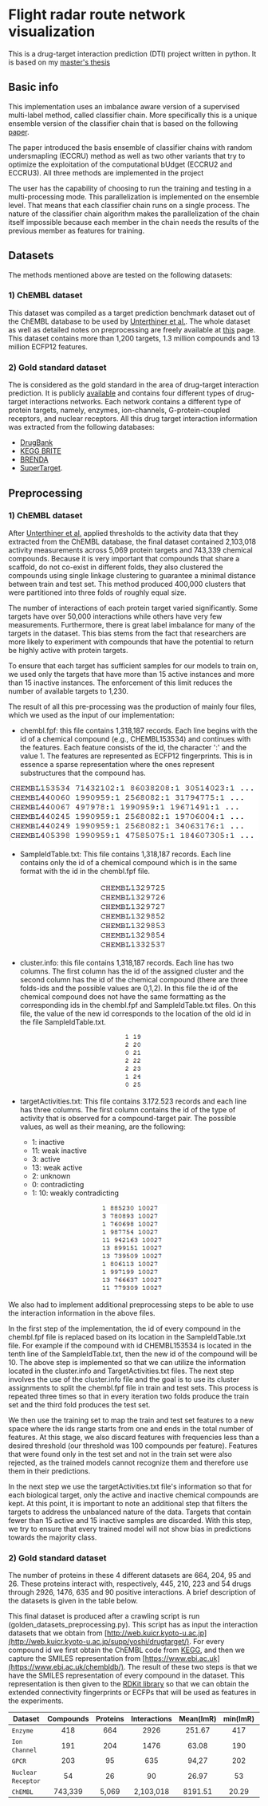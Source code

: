 # Flight radar route network visualization

This is a drug-target interaction prediction (DTI) project written in python. It is based on my [master's thesis](https://drive.google.com/file/d/1ADn2lGBbg35vnDhezeKz62QZV67FF5JP/view?usp=sharing)   


## Basic info

This implementation uses an imbalance aware version of a supervised multi-label method, called classifier chain. More specifically this is a unique ensemble version of the classifier chain that is based on the following [paper](https://arxiv.org/abs/1807.11393).

The paper introduced the basis ensemble of classifier chains with random undersmapling (ECCRU) method as well as two other variants that try to optimize the exploitation of the computational bUdget (ECCRU2 and ECCRU3). All three methods are implemented in the project


The user has the capability of choosing to run the training and testing in a multi-processing mode. This parallelization is implemented on the ensemble level. That means that each classifier chain runs on a single process. 
The nature of the classifier chain algorithm makes the parallelization of the chain itself impossible because each member in the chain needs the results of the previous member as features for training.


## Datasets

The methods mentioned above are tested on the following datasets:

### 1) ChEMBL dataset

This dataset was compiled as a target prediction benchmark dataset out of the ChEMBL database to be used by [Unterthiner et al.](http://www.bioinf.jku.at/publications/2014/NIPS2014a.pdf).
The whole dataset as well as detailed notes on preprocessing are freely available at [this](http://www.bioinf.jku.at/research/VirtScreen/) page.
This dataset contains more than 1,200 targets, 1.3 million compounds and 13 million ECFP12 features.

### 2) Gold standard dataset

The is considered as the gold standard in the area of drug-target interaction prediction. 
It is publicly [available](http://web.kuicr.kyoto-u.ac.jp/supp/yoshi/drugtarget/) and contains four different types of drug-target interactions networks. 
Each network contains a different type of protein targets, namely, enzymes, ion-channels, G-protein-coupled receptors, and nuclear receptors.
All this drug target interaction information was extracted from the following databases: 

* [DrugBank](https://www.drugbank.ca/)
* [KEGG BRITE](https://www.genome.jp/kegg/brite.html)
* [BRENDA](https://www.brenda-enzymes.org/) 
* [SuperTarget](http://insilico.charite.de/supertarget/index.php). 


## Preprocessing

### 1) ChEMBL dataset
After [Unterthiner et al.](http://www.bioinf.jku.at/publications/2014/NIPS2014a.pdf) applied thresholds to the activity data that they extracted from the ChEMBL database, the final dataset contained 2,103,018 activity measurements across 5,069 protein targets and 743,339 chemical compounds. 
Because it is very important that compounds that share a scaffold, do not co-exist in different folds, they also clustered the compounds using single linkage clustering to guarantee a minimal distance between train and test set. 
This method produced 400,000 clusters that were partitioned into three folds of roughly equal size.

The number of interactions of each protein target varied significantly. Some targets have over 50,000 interactions while others have very few measurements.
Furthermore, there is great label imbalance for many of the targets in the dataset. 
This bias stems from the fact that researchers are more likely to experiment with compounds that have the potential to return be highly active with protein targets.

To ensure that each target has sufficient samples for our models to train on, we used only the targets that have more than 15 active instances and more than 15 inactive instances. 
The enforcement of this limit reduces the number of available targets to 1,230.

The result of all this pre-processing was the production of mainly four files, which we used as the input of our implementation:

* chembl.fpf: this file contains 1,318,187 records. Each line begins with the id of a chemical compound (e.g., CHEMBL153534) and continues with the features. Each feature consists of the
   id, the character ':' and the value 1. The features are represented as ECFP12 fingerprints. This is in essence a sparse representation where the ones represent substructures that the compound has.

<p align="center">
  <img src="https://github.com/diliadis/DTI_prediction/blob/master/images/chemblScreenshot2.png">
</p>

* SampleIdTable.txt: This file contains 1,318,187 records. 
Each line contains only the id of a chemical compound which is in the same format with the id in the chembl.fpf file.

<p align="center">
  <img src="https://github.com/diliadis/DTI_prediction/blob/master/images/SampeldTableScreenshot2.png">
</p>

* cluster.info: this file contains 1,318,187 records. Each line has two columns. 
The first column has the id of the assigned cluster and the second column has the id of the chemical compound (there are three folds-ids and the possible values are 0,1,2). 
In this file the id of the chemical compound does not have the same formatting as the corresponding ids in the chembl.fpf and SampleIdTable.txt files. 
On this file, the value of the new id corresponds to the location of the old id in the file SampleIdTable.txt.

<p align="center">
  <img src="https://github.com/diliadis/DTI_prediction/blob/master/images/cluster1Screenshot2.png">
</p>


* targetActivities.txt: This file contains 3.172.523 records and each line has three columns. 
The first column contains the id of the type of activity that is observed for a compound-target pair. 
The possible values, as well as their meaning, are the following:

    * 1: inactive
    * 11: weak inactive
    * 3: active
    * 13: weak active
    * 2: unknown
    * 0: contradicting
    * 1: 10: weakly contradicting


<p align="center">
  <img src="https://github.com/diliadis/DTI_prediction/blob/master/images/targetActivitiesScreenshot2.png">
</p>



We also had to implement additional preprocessing steps to be able to use the interaction information in the above files.

In the first step of the implementation, the id of every compound in the chembl.fpf file is replaced based on its location in the SampleIdTable.txt file. 
For example if the compound with id  CHEMBL153534 is located in the tenth line of the SampleIdTable.txt, then the new id of the compound will be 10. 
The above step is implemented so that we can utilize the information located in the cluster.info and TargetActivities.txt files. 
The next step involves the use of the cluster.info file and the goal is to use its cluster assignments to split the chembl.fpf file in train and test sets. 
This process is repeated three times so that in every iteration two folds produce the train set and the third fold produces the test set.

We then use the training set to map the train and test set features to a new space where the ids range starts from one and ends in the total number of features. 
At this stage, we also discard features with frequencies less than a desired threshold (our threshold was 100 compounds per feature).
Features that were found only in the test set and not in the train set were also rejected, as the trained models cannot recognize them and therefore use them in their predictions.

In the next step we use the targetActivities.txt file's information so that for each biological target, only the active and inactive chemical compounds are kept. 
At this point, it is important to note an additional step that filters the targets to address the unbalanced nature of the data. 
Targets that contain fewer than 15 active and 15 inactive samples are discarded. 
With this step, we try to ensure that every trained model will not show bias in predictions towards the majority class.




### 2) Gold standard dataset
The number of proteins in these 4 different datasets are 664, 204, 95 and 26. 
These proteins interact with, respectively, 445, 210, 223 and 54 drugs through 2926, 1476, 635 and 90 positive interactions.
A brief description of the datasets is given in the table below.

This final dataset is produced after a crawling script is run (golden_datasets_preprocessing.py). 
This script has as input the interaction datasets that we obtain from [http://web.kuicr.kyoto-u.ac.jp](http://web.kuicr.kyoto-u.ac.jp/supp/yoshi/drugtarget/).
For every compound id we first obtain the ChEMBL code from [KEGG](https://www.kegg.jp/), and then we capture the SMILES representation from [https://www.ebi.ac.uk](https://www.ebi.ac.uk/chembldb/). 
The result of these two steps is that we have the SMILES representation of every compound in the dataset. 
This representation is then given to the [RDKit library](https://www.rdkit.org/) so that we can obtain the extended connectivity fingerprints or ECFPs that will be used as features in the experiments. 


| Dataset | Compounds | Proteins | Interactions | Mean(ImR) | min(ImR) | max(ImR) |
| --- | :---: | :---: | :---: | :---: | :---: | :---: |
| `Enzyme` | 418 | 664 | 2926 | 251.67 | 417 | 6.08 |
| `Ion Channel` | 191 | 204 | 1476 | 63.08 | 190 | 4.61 |
| `GPCR` | 203 | 95 | 635 | 94,27 | 202 | 5.58 |
| `Nuclear Receptor` | 54 | 26 | 90 | 26.97 | 53 | 2.37 |
| `ChEMBL` | 743,339 | 5,069 | 2,103,018 | 8191.51 | 20.29 | 43943.06 |




